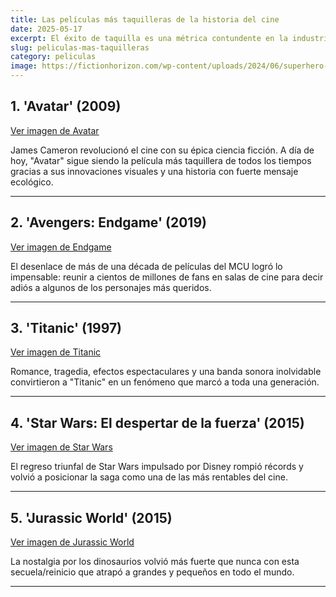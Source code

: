 ```yaml
---
title: Las películas más taquilleras de la historia del cine
date: 2025-05-17
excerpt: El éxito de taquilla es una métrica contundente en la industria del cine. Aunque no siempre implica calidad, sí refleja el impacto cultural y comercial de una película. Aquí repasamos las películas más taquilleras de todos los tiempos, ajustadas a su contexto.
slug: peliculas-mas-taquilleras
category: peliculas
image: https://fictionhorizon.com/wp-content/uploads/2024/06/superhero-horror-movies-768x432.jpg
---
```


## 1. 'Avatar' (2009)

[Ver imagen de Avatar](https://cdn.hobbyconsolas.com/sites/navi.axelspringer.es/public/media/image/2018/03/avatar.jpg?tf=3840x)

James Cameron revolucionó el cine con su épica ciencia ficción. A día de hoy, "Avatar" sigue siendo la película más taquillera de todos los tiempos gracias a sus innovaciones visuales y una historia con fuerte mensaje ecológico.

---

## 2. 'Avengers: Endgame' (2019)

[Ver imagen de Endgame](https://i.blogs.es/d1f406/avengers-endgame-poster-cropped/1366_2000.jpg)

El desenlace de más de una década de películas del MCU logró lo impensable: reunir a cientos de millones de fans en salas de cine para decir adiós a algunos de los personajes más queridos.

---

## 3. 'Titanic' (1997)

[Ver imagen de Titanic](https://cdn.aarp.net/content/dam/aarp/entertainment/movies-for-grownups/2022/02/1140-titanic-esp.jpg)

Romance, tragedia, efectos espectaculares y una banda sonora inolvidable convirtieron a "Titanic" en un fenómeno que marcó a toda una generación.

---

## 4. 'Star Wars: El despertar de la fuerza' (2015)

[Ver imagen de Star Wars](https://i.ytimg.com/vi/fBNdPGVCxSk/maxresdefault.jpg)

El regreso triunfal de Star Wars impulsado por Disney rompió récords y volvió a posicionar la saga como una de las más rentables del cine.

---

## 5. 'Jurassic World' (2015)

[Ver imagen de Jurassic World](https://cloudfront-us-east-1.images.arcpublishing.com/infobae/FYAKXEGS4RGW7NAJNCW3LFI3FU.jpg)

La nostalgia por los dinosaurios volvió más fuerte que nunca con esta secuela/reinicio que atrapó a grandes y pequeños en todo el mundo.

---